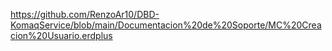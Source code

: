 
https://github.com/RenzoAr10/DBD-KomaqService/blob/main/Documentacion%20de%20Soporte/MC%20Creacion%20Usuario.erdplus
